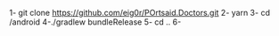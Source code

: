 1- git clone https://github.com/eig0r/POrtsaid.Doctors.git
2- yarn
3- cd /android
4-./gradlew bundleRelease
5- cd ..
6- 
